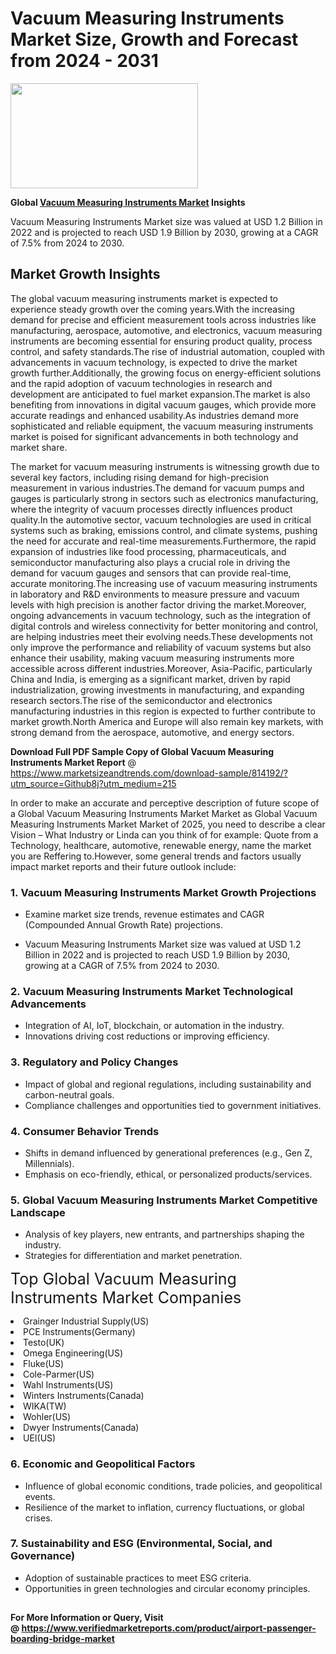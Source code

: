 <H1>Vacuum Measuring Instruments Market Size, Growth and Forecast from 2024 - 2031</H1><img class="aligncenter size-medium wp-image-584254" src="https://thirdeyenews.in/wp-content/uploads/2024/09/Global-Market-Research-300x168.jpeg" alt="" width="300" height="168" /><p><strong>Global&nbsp;<a href="https://www.marketsizeandtrends.com/download-sample/814192/?utm_source=Github8j?utm_medium=215">Vacuum Measuring Instruments Market</a> Insights</strong></p><p>Vacuum Measuring Instruments Market size was valued at USD 1.2 Billion in 2022 and is projected to reach USD 1.9 Billion by 2030, growing at a CAGR of 7.5% from 2024 to 2030.</p><p><h2>Market Growth Insights</h2> <p>The global vacuum measuring instruments market is expected to experience steady growth over the coming years.With the increasing demand for precise and efficient measurement tools across industries like manufacturing, aerospace, automotive, and electronics, vacuum measuring instruments are becoming essential for ensuring product quality, process control, and safety standards.The rise of industrial automation, coupled with advancements in vacuum technology, is expected to drive the market growth further.Additionally, the growing focus on energy-efficient solutions and the rapid adoption of vacuum technologies in research and development are anticipated to fuel market expansion.The market is also benefiting from innovations in digital vacuum gauges, which provide more accurate readings and enhanced usability.As industries demand more sophisticated and reliable equipment, the vacuum measuring instruments market is poised for significant advancements in both technology and market share.</p> <p>The market for vacuum measuring instruments is witnessing growth due to several key factors, including rising demand for high-precision measurement in various industries.The demand for vacuum pumps and gauges is particularly strong in sectors such as electronics manufacturing, where the integrity of vacuum processes directly influences product quality.In the automotive sector, vacuum technologies are used in critical systems such as braking, emissions control, and climate systems, pushing the need for accurate and real-time measurements.Furthermore, the rapid expansion of industries like food processing, pharmaceuticals, and semiconductor manufacturing also plays a crucial role in driving the demand for vacuum gauges and sensors that can provide real-time, accurate monitoring.The increasing use of vacuum measuring instruments in laboratory and R&D environments to measure pressure and vacuum levels with high precision is another factor driving the market.Moreover, ongoing advancements in vacuum technology, such as the integration of digital controls and wireless connectivity for better monitoring and control, are helping industries meet their evolving needs.These developments not only improve the performance and reliability of vacuum systems but also enhance their usability, making vacuum measuring instruments more accessible across different industries.Moreover, Asia-Pacific, particularly China and India, is emerging as a significant market, driven by rapid industrialization, growing investments in manufacturing, and expanding research sectors.The rise of the semiconductor and electronics manufacturing industries in this region is expected to further contribute to market growth.North America and Europe will also remain key markets, with strong demand from the aerospace, automotive, and energy sectors.<p><span class=""><strong>Download Full PDF Sample Copy of Global Vacuum Measuring Instruments Market Report</strong> @ <a href="https://www.marketsizeandtrends.com/download-sample/814192/?utm_source=Github8j?utm_medium=215" target="_blank">https://www.marketsizeandtrends.com/download-sample/814192/?utm_source=Github8j?utm_medium=215</a></span></p><p>In order to make an accurate and perceptive description of future scope of a Global&nbsp;Vacuum Measuring Instruments Market Market as Global&nbsp;Vacuum Measuring Instruments Market Market of 2025, you need to describe a clear Vision &ndash; What Industry or Linda can you think of for example: Quote from a Technology, healthcare, automotive, renewable energy, name the market you are Reffering to.However, some general trends and factors usually impact market reports and their future outlook include:</p><h3>1.&nbsp;<strong>Vacuum Measuring Instruments Market Growth Projections</strong></h3><ul><li>Examine market size trends, revenue estimates and CAGR (Compounded Annual Growth Rate) projections.</li><li><p>Vacuum Measuring Instruments Market size was valued at USD 1.2 Billion in 2022 and is projected to reach USD 1.9 Billion by 2030, growing at a CAGR of 7.5% from 2024 to 2030.</p></li></ul><h3>2.&nbsp;<strong>Vacuum Measuring Instruments Market Technological Advancements</strong></h3><ul><li>Integration of AI, IoT, blockchain, or automation in the industry.</li><li>Innovations driving cost reductions or improving efficiency.</li></ul><h3>3.&nbsp;<strong>Regulatory and Policy Changes</strong></h3><ul><li>Impact of global and regional regulations, including sustainability and carbon-neutral goals.</li><li>Compliance challenges and opportunities tied to government initiatives.</li></ul><h3>4.&nbsp;<strong>Consumer Behavior Trends</strong></h3><ul><li>Shifts in demand influenced by generational preferences (e.g., Gen Z, Millennials).</li><li>Emphasis on eco-friendly, ethical, or personalized products/services.</li></ul><h3>5.&nbsp;<strong>Global Vacuum Measuring Instruments Market Competitive Landscape</strong></h3><ul><li>Analysis of key players, new entrants, and partnerships shaping the industry.</li><li>Strategies for differentiation and market penetration.</li></ul><p data-pm-slice="1 1 []"><span style="color: inherit; font-family: inherit; font-size: 25px;">Top Global Vacuum Measuring Instruments Market Companies</span></p><div class="" data-test-id=""><p><li>Grainger Industrial Supply(US)</li><li> PCE Instruments(Germany)</li><li> Testo(UK)</li><li> Omega Engineering(US)</li><li> Fluke(US)</li><li> Cole-Parmer(US)</li><li> Wahl Instruments(US)</li><li> Winters Instruments(Canada)</li><li> WIKA(TW)</li><li> Wohler(US)</li><li> Dwyer Instruments(Canada)</li><li> UEI(US)</li></p></div><h3>6.&nbsp;<strong>Economic and Geopolitical Factors</strong></h3><ul><li>Influence of global economic conditions, trade policies, and geopolitical events.</li><li>Resilience of the market to inflation, currency fluctuations, or global crises.</li></ul><h3>7.&nbsp;<strong>Sustainability and ESG (Environmental, Social, and Governance)</strong></h3><ul><li>Adoption of sustainable practices to meet ESG criteria.</li><li>Opportunities in green technologies and circular economy principles.</li></ul><h2><strong style="font-size: 14px;">For More Information or Query, Visit @&nbsp;</strong><a style="background-color: #ffffff; font-size: 14px;" href="https://www.marketsizeandtrends.com/report/vacuum-measuring-instruments-market/" target="_blank">https://www.verifiedmarketreports.com/product/airport-passenger-boarding-bridge-market</a></h2>